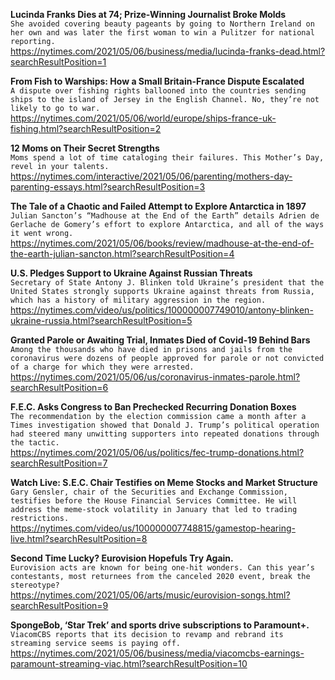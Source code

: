 **Lucinda Franks Dies at 74; Prize-Winning Journalist Broke Molds**\
`She avoided covering beauty pageants by going to Northern Ireland on her own and was later the first woman to win a Pulitzer for national reporting.`\
https://nytimes.com/2021/05/06/business/media/lucinda-franks-dead.html?searchResultPosition=1

**From Fish to Warships: How a Small Britain-France Dispute Escalated**\
`A dispute over fishing rights ballooned into the countries sending ships to the island of Jersey in the English Channel. No, they’re not likely to go to war.`\
https://nytimes.com/2021/05/06/world/europe/ships-france-uk-fishing.html?searchResultPosition=2

**12 Moms on Their Secret Strengths**\
`Moms spend a lot of time cataloging their failures. This Mother’s Day, revel in your talents.`\
https://nytimes.com/interactive/2021/05/06/parenting/mothers-day-parenting-essays.html?searchResultPosition=3

**The Tale of a Chaotic and Failed Attempt to Explore Antarctica in 1897**\
`Julian Sancton’s “Madhouse at the End of the Earth” details Adrien de Gerlache de Gomery’s effort to explore Antarctica, and all of the ways it went wrong.`\
https://nytimes.com/2021/05/06/books/review/madhouse-at-the-end-of-the-earth-julian-sancton.html?searchResultPosition=4

**U.S. Pledges Support to Ukraine Against Russian Threats**\
`Secretary of State Antony J. Blinken told Ukraine’s president that the United States strongly supports Ukraine against threats from Russia, which has a history of military aggression in the region.`\
https://nytimes.com/video/us/politics/100000007749010/antony-blinken-ukraine-russia.html?searchResultPosition=5

**Granted Parole or Awaiting Trial, Inmates Died of Covid-19 Behind Bars**\
`Among the thousands who have died in prisons and jails from the coronavirus were dozens of people approved for parole or not convicted of a charge for which they were arrested.`\
https://nytimes.com/2021/05/06/us/coronavirus-inmates-parole.html?searchResultPosition=6

**F.E.C. Asks Congress to Ban Prechecked Recurring Donation Boxes**\
`The recommendation by the election commission came a month after a Times investigation showed that Donald J. Trump’s political operation had steered many unwitting supporters into repeated donations through the tactic.`\
https://nytimes.com/2021/05/06/us/politics/fec-trump-donations.html?searchResultPosition=7

**Watch Live: S.E.C. Chair Testifies on Meme Stocks and Market Structure**\
`Gary Gensler, chair of the Securities and Exchange Commission, testifies before the House Financial Services Committee. He will address the meme-stock volatility in January that led to trading restrictions.`\
https://nytimes.com/video/us/100000007748815/gamestop-hearing-live.html?searchResultPosition=8

**Second Time Lucky? Eurovision Hopefuls Try Again.**\
`Eurovision acts are known for being one-hit wonders. Can this year’s contestants, most returnees from the canceled 2020 event, break the stereotype?`\
https://nytimes.com/2021/05/06/arts/music/eurovision-songs.html?searchResultPosition=9

**SpongeBob, ‘Star Trek’ and sports drive subscriptions to Paramount+.**\
`ViacomCBS reports that its decision to revamp and rebrand its streaming service seems is paying off.`\
https://nytimes.com/2021/05/06/business/media/viacomcbs-earnings-paramount-streaming-viac.html?searchResultPosition=10

